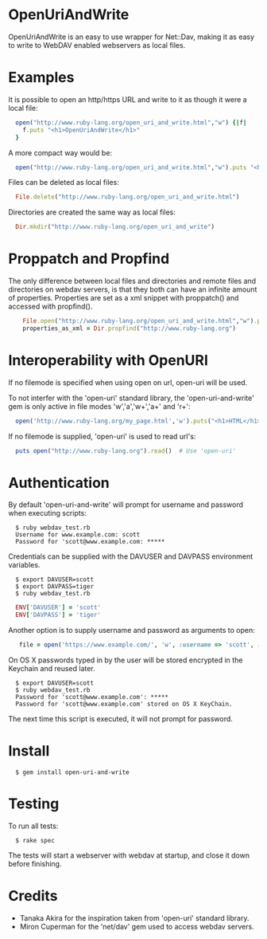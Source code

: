 OpenUriAndWrite
===============

OpenUriAndWrite is an easy to use wrapper for Net::Dav, making it as easy to write to WebDAV enabled webservers as local files.

# Examples

It is possible to open an http/https URL and write to it as though it were a local file:

```ruby
  open("http://www.ruby-lang.org/open_uri_and_write.html","w") {|f|
    f.puts "<h1>OpenUriAndWrite</h1>"
  }
```

A more compact way would be:

```ruby
  open("http://www.ruby-lang.org/open_uri_and_write.html","w").puts "<h1>OpenUriAndWrite</h1>"
```

Files can be deleted as local files:

```ruby
  File.delete("http://www.ruby-lang.org/open_uri_and_write.html")
```

Directories are created the same way as local files:

```ruby
  Dir.mkdir("http://www.ruby-lang.org/open_uri_and_write")
```

# Proppatch and Propfind

The only difference between local files and directories and remote files and directories on webdav servers, is that they both can have an infinite amount of properties. Properties are set as a xml snippet with proppatch() and accessed with propfind().

```ruby
    File.open("http://www.ruby-lang.org/open_uri_and_write.html","w").proppatch('<o:Author>Douglas Groncki</o:Author>')
    properties_as_xml = Dir.propfind("http://www.ruby-lang.org")
```

# Interoperability with OpenURI

If no filemode is specified when using open on url, open-uri will be used.

To not interfer with the 'open-uri' standard library, the 'open-uri-and-write' gem is only active in file modes 'w','a','w+','a+' and 'r+':

```ruby
  open('http://www.ruby-lang.org/my_page.html','w').puts("<h1>HTML</h1>") # Use 'open-uri-and-write'
```

If no filemode is supplied, 'open-uri' is used to read url's:

```ruby
  puts open("http://www.ruby-lang.org").read()  # Use 'open-uri'
```

# Authentication

By default 'open-uri-and-write' will prompt for username and password when executing scripts:

```
  $ ruby webdav_test.rb
  Username for www.example.com: scott
  Password for 'scott@www.example.com: *****
```

Credentials can be supplied with the DAVUSER and DAVPASS environment variables.

```
  $ export DAVUSER=scott
  $ export DAVPASS=tiger
  $ ruby webdav_test.rb
```

```ruby
  ENV['DAVUSER'] = 'scott'
  ENV['DAVPASS'] = 'tiger'
```

Another option is to supply username and password as arguments to open:

```ruby
   file = open('https://www.example.com/', 'w', :username => 'scott', :password => 'tiger')
```

On OS X passwords typed in by the user will be stored encrypted in the Keychain and reused later.

```
  $ export DAVUSER=scott
  $ ruby webdav_test.rb
  Password for 'scott@www.example.com': *****
  Password for 'scott@www.example.com' stored on OS X KeyChain.
```

The next time this script is executed, it will not prompt for password.

# Install

```
  $ gem install open-uri-and-write
```

# Testing

To run all tests:

```
  $ rake spec
```

The tests will start a webserver with webdav at startup, and close it down before finishing.

# Credits

  * Tanaka Akira for the inspiration taken from 'open-uri' standard library.
  * Miron Cuperman for the 'net/dav' gem used to access webdav servers.

